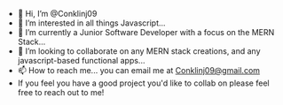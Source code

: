 - 👋 Hi, I’m @Conklinj09
- 👀 I’m interested in all things Javascript...
- 🌱 I’m currently a Junior Software Developer with a focus on the MERN Stack...
- 💞️ I’m looking to collaborate on any MERN stack creations, and any javascript-based functional apps...
- 📫 How to reach me... you can email me at Conklinj09@gmail.com 
- If you feel you have a good project you'd like to collab on please feel free to reach out to me!

<!---
Conklinj09/Conklinj09 is a ✨ special ✨ repository because its `README.md` (this file) appears on your GitHub profile.
You can click the Preview link to take a look at your changes.
--->
